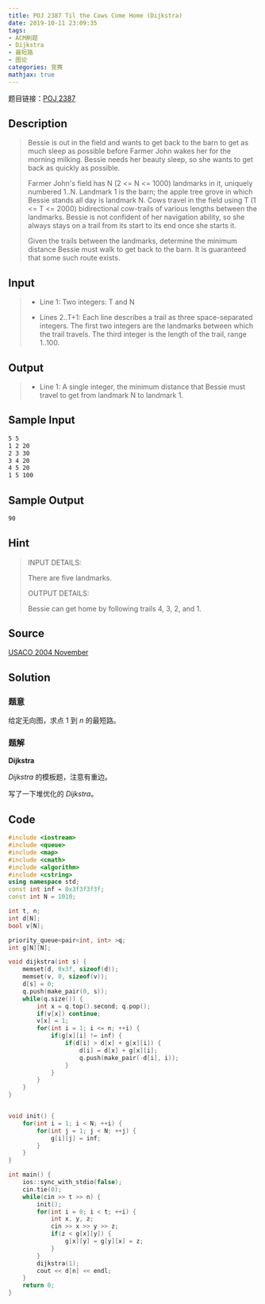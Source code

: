 ```yaml
---
title: POJ 2387 Til the Cows Come Home (Dijkstra)
date: 2019-10-11 23:09:35
tags:
- ACM刷题
- Dijkstra
- 最短路
- 图论
categories: 竞赛
mathjax: true
---
```


题目链接：[POJ 2387](http://poj.org/problem?id=2387)

## Description
> Bessie is out in the field and wants to get back to the barn to get as much sleep as possible before Farmer John wakes her for the morning milking. Bessie needs her beauty sleep, so she wants to get back as quickly as possible.
> 
> Farmer John's field has N (2 <= N <= 1000) landmarks in it, uniquely numbered 1..N. Landmark 1 is the barn; the apple tree grove in which Bessie stands all day is landmark N. Cows travel in the field using T (1 <= T <= 2000) bidirectional cow-trails of various lengths between the landmarks. Bessie is not confident of her navigation ability, so she always stays on a trail from its start to its end once she starts it.
> 
> Given the trails between the landmarks, determine the minimum distance Bessie must walk to get back to the barn. It is guaranteed that some such route exists.

<!--more-->

## Input
> * Line 1: Two integers: T and N
> 
> * Lines 2..T+1: Each line describes a trail as three space-separated integers. The first two integers are the landmarks between which the trail travels. The third integer is the length of the trail, range 1..100.
 
## Output
> * Line 1: A single integer, the minimum distance that Bessie must travel to get from landmark N to landmark 1.
 

## Sample Input

```markdown
5 5
1 2 20
2 3 30
3 4 20
4 5 20
1 5 100
```

## Sample Output

```markdown
90
```

## Hint

> INPUT DETAILS:
> 
> There are five landmarks.
> 
> OUTPUT DETAILS:
> 
> Bessie can get home by following trails 4, 3, 2, and 1.

## Source

[USACO 2004 November](http://poj.org/searchproblem?field=source&key=USACO+2004+November)

## Solution

### 题意

给定无向图，求点 $1$ 到 $n$ 的最短路。

### 题解

**Dijkstra**

$Dijkstra$ 的模板题，注意有重边。

写了一下堆优化的 $Dijkstra$。

## Code

```cpp
#include <iostream>
#include <queue>
#include <map>
#include <cmath>
#include <algorithm>
#include <cstring>
using namespace std;
const int inf = 0x3f3f3f3f;
const int N = 1010;

int t, n;
int d[N];
bool v[N];

priority_queue<pair<int, int> >q;
int g[N][N];

void dijkstra(int s) {
    memset(d, 0x3f, sizeof(d));
    memset(v, 0, sizeof(v));
    d[s] = 0;
    q.push(make_pair(0, s));
    while(q.size()) {
        int x = q.top().second; q.pop();
        if(v[x]) continue;
        v[x] = 1;
        for(int i = 1; i <= n; ++i) {
            if(g[x][i] != inf) {
                if(d[i] > d[x] + g[x][i]) {
                    d[i] = d[x] + g[x][i];
                    q.push(make_pair(-d[i], i));
                }
            }
        }
    }
}


void init() {
    for(int i = 1; i < N; ++i) {
        for(int j = 1; j < N; ++j) {
            g[i][j] = inf;
        }
    }
}

int main() {
    ios::sync_with_stdio(false);
    cin.tie(0);
    while(cin >> t >> n) {
        init();
        for(int i = 0; i < t; ++i) {
            int x, y, z;
            cin >> x >> y >> z;
            if(z < g[x][y]) {
                g[x][y] = g[y][x] = z;
            }
        }
        dijkstra(1);
        cout << d[n] << endl;
    }
    return 0;
}
```
